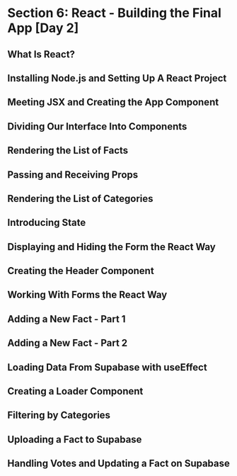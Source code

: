 # Section 6: React - Building the Final App [Day 2]

## What Is React?

## Installing Node.js and Setting Up A React Project

## Meeting JSX and Creating the App Component

## Dividing Our Interface Into Components

## Rendering the List of Facts

## Passing and Receiving Props

## Rendering the List of Categories

## Introducing State

## Displaying and Hiding the Form the React Way

## Creating the Header Component

## Working With Forms the React Way

## Adding a New Fact - Part 1

## Adding a New Fact - Part 2

## Loading Data From Supabase with useEffect

## Creating a Loader Component

## Filtering by Categories

## Uploading a Fact to Supabase

## Handling Votes and Updating a Fact on Supabase
